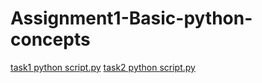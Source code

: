# Assignment1-Basic-python-concepts
[task1 python script.py](https://github.com/user-attachments/files/22684108/task1.python.script.py)
[task2 python script.py](https://github.com/user-attachments/files/22684113/task2.python.script.py)
